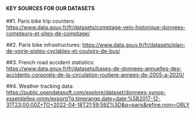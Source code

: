 #### KEY SOURCES FOR OUR DATASETS


##1. Paris bike trip counters:
https://www.data.gouv.fr/fr/datasets/comptage-velo-historique-donnees-compteurs-et-sites-de-comptage/

##2. Paris bike infrastructures:
https://www.data.gouv.fr/fr/datasets/plan-de-voirie-pistes-cyclables-et-couloirs-de-bus/

##3. French road accident statistics:
https://www.data.gouv.fr/fr/datasets/bases-de-donnees-annuelles-des-accidents-corporels-de-la-circulation-routiere-annees-de-2005-a-2020/

##4. Weather tracking data: 
https://public.opendatasoft.com/explore/dataset/donnees-synop-essentielles-omm/export/?q.timerange.date=date:%5B2017-12-31T23:00:00Z+TO+2022-04-18T21:59:59Z%5D&q=paris&refine.nom=ORLY

